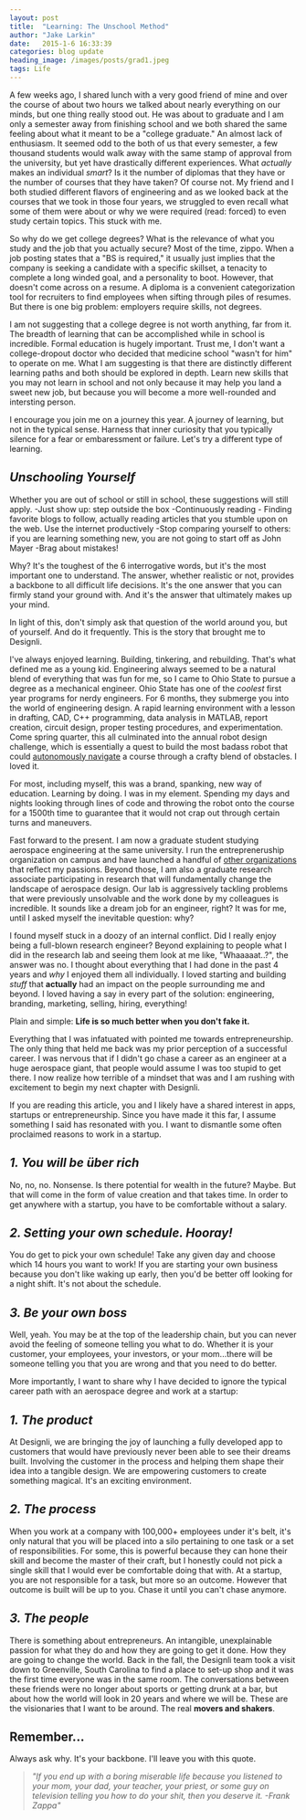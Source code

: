 ```yaml
---
layout: post
title:  "Learning: The Unschool Method"
author: "Jake Larkin"
date:   2015-1-6 16:33:39
categories: blog update
heading_image: /images/posts/grad1.jpeg
tags: Life
---
```

A few weeks ago, I shared lunch with a very good friend of mine and over the course of about two hours we talked about nearly everything on our minds, but one thing really stood out. He was about to graduate and I am only a semester away from finishing school and we both shared the same feeling about what it meant to be a "college graduate." An almost lack of enthusiasm. It seemed odd to the both of us that every semester, a few thousand students would walk away with the same stamp of approval from the university, but yet have drastically different experiences. What *actually* makes an individual *smart*? Is it the number of diplomas that they have or the number of courses that they have taken? Of course not. My friend and I both studied different flavors of engineering and as we looked back at the courses that we took in those four years, we struggled to even recall what some of them were about or why we were required (read: forced) to even study certain topics. This stuck with me. 

So why do we get college degrees? What is the relevance of what you study and the job that you actually secure? Most of the time, zippo. When a job posting states that a "BS is required," it usually just implies that the company is seeking a candidate with a specific skillset, a tenacity to complete a long winded goal, and a personality to boot. However, that doesn't come across on a resume. A diploma is a convenient categorization tool for recruiters to find employees when sifting through piles of resumes. But there is one big problem: employers require skills, not degrees. 

I am not suggesting that a college degree is not worth anything, far from it. The breadth of learning that can be accomplished while in school is incredible. Formal education is hugely important. Trust me, I don't want a college-dropout doctor who decided that medicine school "wasn't for him" to operate on me. What I am suggesting is that there are distinctly different learning paths and both should be explored in depth. Learn new skills that you may not learn in school and not only because it may help you land a sweet new job, but because you will become a more well-rounded and intersting person. 

I encourage you join me on a journey this year. A journey of learning, but not in the typical sense. Harness that inner curiosity that you typically silence for a fear or embaressment or failure. Let's try a different type of learning. 

## _Unschooling Yourself_

Whether you are out of school or still in school, these suggestions will still apply. 
-Just show up: step outside the box 
-Continuously reading - Finding favorite blogs to follow, actually reading articles that you stumble upon on the web. Use the internet productively
-Stop comparing yourself to others: if you are learning something new, you are not going to start off as John Mayer
-Brag about mistakes!










Why? It's the toughest of the 6 interrogative words, but it's the most important one to understand. The answer, whether realistic or not, provides a backbone to all difficult life decisions. It's the one answer that you can firmly stand your ground with. And it's the answer that ultimately makes up your mind.  

In light of this, don't simply ask that question of the world around you, but of yourself. And do it frequently. This is the story that brought me to Designli.  

I've always enjoyed learning. Building, tinkering, and rebuilding. That's what defined me as a young kid. Engineering always seemed to be a natural blend of everything that was fun for me, so I came to Ohio State to pursue a degree as a mechanical engineer. Ohio State has one of the _coolest_ first year programs for nerdy engineers. For 6 months, they submerge you into the world of engineering design. A rapid learning environment with a lesson in drafting, CAD, C++ programming, data analysis in MATLAB, report creation, circuit design, proper testing procedures, and experimentation. Come spring quarter, this all culminated into the annual robot design challenge, which is essentially a quest to build the most badass robot that could [autonomously navigate](https://www.youtube.com/watch?v=E4sgyj9rT7g) a course through a crafty blend of obstacles. I loved it. 

For most, including myself, this was a brand, spanking, new way of education. Learning by doing. I was in my element. Spending my days and nights looking through lines of code and throwing the robot onto the course for a 1500th time to guarantee that it would not crap out through certain turns and maneuvers. 

Fast forward to the present. I am now a graduate student studying aerospace engineering at the same university. I run the entrepreneruship organization on campus and have launched a handful of [other organizations](www.jakelarkin.co/#doings) that reflect my passions. Beyond those, I am also a graduate research associate participating in research that will fundamentally change the landscape of aerospace design. Our lab is aggressively tackling problems that were previously unsolvable and the work done by my colleagues is incredible. It sounds like a dream job for an engineer, right? It was for me, until I asked myself the inevitable question: why?

I found myself stuck in a doozy of an internal conflict. Did I really enjoy being a full-blown research engineer? Beyond explaining to people what I did in the research lab and seeing them look at me like, "Whaaaaat..?", the answer was no. I thought about everything that I had done in the past 4 years and _why_ I enjoyed them all individually. I loved starting and building _stuff_ that **actually** had an impact on the people surrounding me and beyond. I loved having a say in every part of the solution: engineering, branding, marketing, selling, hiring, everything! 

Plain and simple: **Life is so much better when you don't fake it.**

Everything that I was infatuated with pointed me towards entrepreneurship. The only thing that held me back was my prior perception of a successful career. I was nervous that if I didn't go chase a career as an engineer at a huge aerospace giant, that people would assume I was too stupid to get there. I now realize how terrible of a mindset that was and I am rushing with excitement to begin my next chapter with Designli. 

If you are reading this article, you and I likely have a shared interest in apps, startups or entrepreneurship. Since you have made it this far, I assume something I said has resonated with you. I want to dismantle some often proclaimed reasons to work in a startup.

## _1. You will be über rich_ 

No, no, no. Nonsense. Is there potential for wealth in the future? Maybe. But that will come in the form of value creation and that takes time. In order to get anywhere with a startup, you have to be comfortable without a salary. 

## _2. Setting your own schedule. Hooray!_

You do get to pick your own schedule! Take any given day and choose which 14 hours you want to work! If you are starting your own business because you don't like waking up early, then you'd be better off looking for a night shift. It's not about the schedule.

## _3. Be your own boss_

Well, yeah. You may be at the top of the leadership chain, but you can never avoid the feeling of someone telling you what to do. Whether it is your customer, your employees, your investors, or your mom...there will be someone telling you that you are wrong and that you need to do better. 

More importantly, I want to share why I have decided to ignore the typical career path with an aerospace degree and work at a startup:

## _1. The product_

At Designli, we are bringing the joy of launching a fully developed app to customers that would have previously never been able to see their dreams built. Involving the customer in the process and helping them shape their idea into a tangible design. We are empowering customers to create something magical. It's an exciting environment. 

## _2. The process_

When you work at a company with 100,000+ employees under it's belt, it's only natural that you will be placed into a silo pertaining to one task or a set of responsibilities. For some, this is powerful because they can hone their skill and become the master of their craft, but I honestly could not pick a single skill that I would ever be comfortable doing that with. At a startup, you are not responsible for a task, but more so an outcome. However that outcome is built will be up to you. Chase it until you can't chase anymore. 

## _3. The people_

There is something about entrepreneurs. An intangible, unexplainable passion for what they do and how they are going to get it done. How they are going to change the world. Back in the fall, the Designli team took a visit down to Greenville, South Carolina to find a place to set-up shop and it was the first time everyone was in the same room. The conversations between these friends were no longer about sports or getting drunk at a bar, but about how the world will look in 20 years and where we will be. These are the visionaries that I want to be around. The real **movers and shakers**.

## Remember...

Always ask why. It's your backbone. I'll leave you with this quote.

> _"If you end up with a boring miserable life because you listened to your mom, your dad, your teacher, your priest, or some guy on television telling you how to do your shit, then you deserve it.
-Frank Zappa"_



